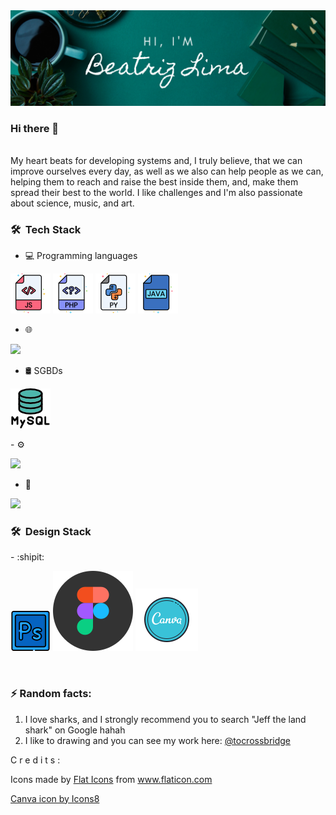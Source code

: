 <img src="img/banner.png" />

### Hi there 👋
<br/>
My heart beats for developing systems and, I truly believe, that we can improve ourselves every day, as well as we also can help people as we can, helping them to reach and raise the best inside them, and, make them spread their best to the world.
I like challenges and I'm also passionate about science, music, and art.

<h3> 🛠 &nbsp;Tech Stack</h3>

- 💻 Programming languages &nbsp;
<p float="left">
  <img src="/icons/javascript.png" /> 
  <img src="/icons/php.png" />
  <img src="/icons/python.png" />
  <img src="/icons/java.png" />
</p>

- 🌐 &nbsp;
<p float="left">
  <img src="/icons/?.png" /> 
</p>

- 🛢 SGBDs &nbsp;
<p float="left">
  <img src="/icons/mysql.png" />
</p>
- ⚙️ &nbsp;
<p float="left">
  <img src="/icons/?.png" /> 
</p>

- 🔧 &nbsp;
<p float="left">
  <img src="/icons/?.png" /> 
</p>

<h3> 🛠 &nbsp;Design Stack</h3>
- :shipit: &nbsp;
<br>
<p float="left">
  <img src="/icons/adobe-photoshop.png" /> 
  <img src="/icons/figma.png" />
  <img src="/icons/canva_icon.png" />
</p>

<br/>


### ⚡ Random facts:
1. I love sharks, and I strongly recommend you to search "Jeff the land shark" on Google hahah
2. I like to drawing and you can see my work here: <a href="http://instagram.com/tocrossbridge" target="_blank">@tocrossbridge</a>

<!--
**wolfhaltz/wolfhaltz** is a ✨ _special_ ✨ repository because its `README.md` (this file) appears on your GitHub profile.

Here are some ideas to get you started:

- 🔭 I’m currently working on ...
- 🌱 I’m currently learning ...
- 👯 I’m looking to collaborate on ...
- 🤔 I’m looking for help with ...
- 💬 Ask me about ...
- 📫 How to reach me: ...
- 😄 Pronouns: ...
- ⚡ Fun fact: ...
-->


C r e d i t s :

Icons made by <a href="https://www.flaticon.com/authors/flat-icons" title="Flat Icons">Flat Icons</a> from <a href="https://www.flaticon.com/" title="Flaticon"> www.flaticon.com</a>

<a href="https://icons8.com/icon/nBeuei22ZvUb/canva">Canva icon by Icons8</a>
